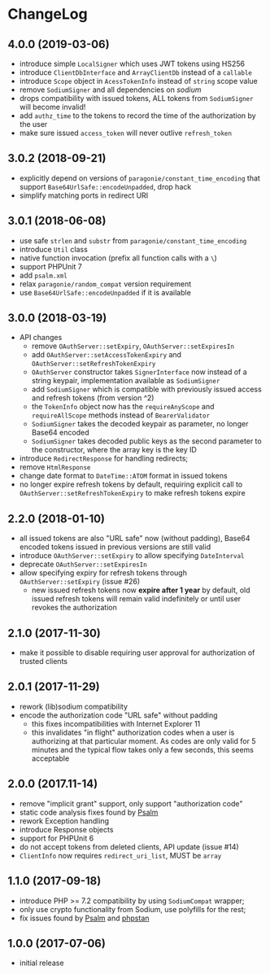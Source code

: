 # ChangeLog

## 4.0.0 (2019-03-06)
- introduce simple `LocalSigner` which uses JWT tokens using HS256
- introduce `ClientDbInterface` and `ArrayClientDb` instead of a `callable`
- introduce `Scope` object in `AcessTokenInfo` instead of `string` scope value
- remove `SodiumSigner` and all dependencies on _sodium_
- drops compatibility with issued tokens, ALL tokens from `SodiumSigner` will
  become invalid!
- add `authz_time` to the tokens to record the time of the authorization by the 
  user
- make sure issued `access_token` will never outlive `refresh_token`

## 3.0.2 (2018-09-21)
- explicitly depend on versions of `paragonie/constant_time_encoding` that 
  support `Base64UrlSafe::encodeUnpadded`, drop hack
- simplify matching ports in redirect URI

## 3.0.1 (2018-06-08)
- use safe `strlen` and `substr` from `paragonie/constant_time_encoding`
- introduce `Util` class
- native function invocation (prefix all function calls with a `\`)
- support PHPUnit 7
- add `psalm.xml`
- relax `paragonie/random_compat` version requirement
- use `Base64UrlSafe::encodeUnpadded` if it is available

## 3.0.0 (2018-03-19)
- API changes
  - remove `OAuthServer::setExpiry`, `OAuthServer::setExpiresIn`
  - add `OAuthServer::setAccessTokenExpiry` and 
    `OAuthServer::setRefreshTokenExpiry`
  - `OAuthServer` constructor takes `SignerInterface` now instead of a string
    keypair, implementation available as `SodiumSigner`
  - add `SodiumSigner` which is compatible with previously issued access and 
    refresh tokens (from version ^2)
  - the `TokenInfo` object now has the `requireAnyScope` and `requireAllScope` 
    methods instead of `BearerValidator`
  - `SodiumSigner` takes the decoded keypair as parameter, no longer Base64 
    encoded
  - `SodiumSigner` takes decoded public keys as the second parameter to the 
    constructor, where the array key is the key ID
- introduce `RedirectResponse` for handling redirects;
- remove `HtmlResponse`
- change date format to `DateTime::ATOM` format in issued tokens
- no longer expire refresh tokens by default, requiring explicit call to
  `OAuthServer::setRefreshTokenExpiry` to make refresh tokens expire

## 2.2.0 (2018-01-10)
- all issued tokens are also "URL safe" now (without padding), Base64 encoded 
  tokens issued in previous versions are still valid
- introduce `OAuthServer::setExpiry` to allow specifying `DateInterval`
- deprecate `OAuthServer::setExpiresIn`
- allow specifying expiry for refresh tokens through `OAuthServer::setExpiry` 
  (issue #26)
  - new issued refresh tokens now **expire after 1 year** by default, old 
    issued refresh tokens will remain valid indefinitely or until user revokes
    the authorization

## 2.1.0 (2017-11-30)
- make it possible to disable requiring user approval for authorization of
  trusted clients

## 2.0.1 (2017-11-29)
- rework (lib)sodium compatibility
- encode the authorization code "URL safe" without padding
  - this fixes incompatibilities with Internet Explorer 11
  - this invalidates "in flight" authorization codes when a user is 
    authorizing at that particular moment. As codes are only valid for 5 
    minutes and the typical flow takes only a few seconds, this seems
    acceptable

## 2.0.0 (2017.11-14)
- remove "implicit grant" support, only support "authorization code"
- static code analysis fixes found by [Psalm](https://github.com/vimeo/psalm)
- rework Exception handling
- introduce Response objects
- support for PHPUnit 6
- do not accept tokens from deleted clients, API update (issue #14)
- `ClientInfo` now requires `redirect_uri_list`, MUST be `array`

## 1.1.0 (2017-09-18)
- introduce PHP >= 7.2 compatibility by using `SodiumCompat` wrapper;
- only use crypto functionality from Sodium, use polyfills for the rest;
- fix issues found by [Psalm](https://getpsalm.org/) and 
  [phpstan](https://github.com/phpstan/phpstan)

## 1.0.0 (2017-07-06)
- initial release
